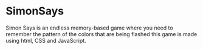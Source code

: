 # SimonSays
Simon Says is an endless memory-based game where you need to remember the pattern of the colors that are being flashed this game is made using html, CSS and JavaScript.
